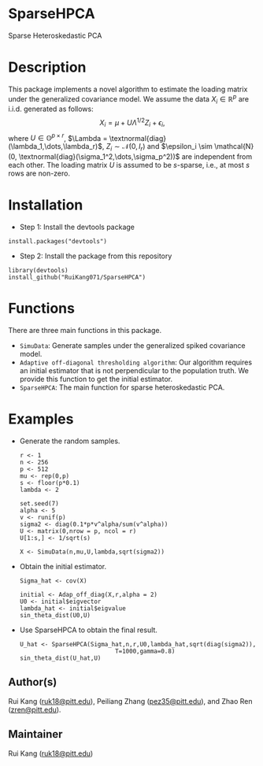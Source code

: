 # SparseHPCA

Sparse Heteroskedastic PCA

# Description

This package implements a novel algorithm to estimate the loading matrix under the generalized covariance model.
We assume the data $X_i \in \mathbb{R}^p$ are i.i.d. generated as follows:
$$X_i = \mu + U \Lambda^{1/2} Z_i + \epsilon_i,$$
where $U \in \mathbb{O}^{p \times r}$, $\Lambda = \textnormal{diag}(\lambda_1,\dots,\lambda_r)$, $Z_i \sim \mathcal{N}(0,I_r)$ and $\epsilon_i \sim \mathcal{N}(0, \textnormal{diag}(\sigma_1^2,\dots,\sigma_p^2))$ are independent from each other.
The loading matrix $U$ is assumed to be $s$-sparse, i.e., at most $s$ rows are non-zero.

# Installation

- Step 1: Install the devtools package

```
install.packages("devtools")
```

- Step 2: Install the package from this repository

```
library(devtools)
install_github("RuiKang071/SparseHPCA")
```

# Functions
There are three main functions in this package.
- `SimuData`: Generate samples under the generalized spiked covariance model.
- `Adaptive off-diagonal thresholding algorithm`: Our algorithm requires an initial estimator that is not perpendicular to the population truth. 
We provide this function to get the initial estimator.
- `SparseHPCA`: The main function for sparse heteroskedastic PCA. 

# Examples
- Generate the random samples.
  ```
  r <- 1
  n <- 256
  p <- 512
  mu <- rep(0,p)
  s <- floor(p*0.1)
  lambda <- 2

  set.seed(7)
  alpha <- 5
  v <- runif(p)
  sigma2 <- diag(0.1*p*v^alpha/sum(v^alpha))
  U <- matrix(0,nrow = p, ncol = r)
  U[1:s,] <- 1/sqrt(s)

  X <- SimuData(n,mu,U,lambda,sqrt(sigma2))
  ```
- Obtain the initial estimator.
  ```
  Sigma_hat <- cov(X)

  initial <- Adap_off_diag(X,r,alpha = 2)
  U0 <- initial$eigvector
  lambda_hat <- initial$eigvalue
  sin_theta_dist(U0,U)
  ```
- Use SparseHPCA to obtain the final result.
  ```
  U_hat <- SparseHPCA(Sigma_hat,n,r,U0,lambda_hat,sqrt(diag(sigma2)),
                             T=1000,gamma=0.8)
  sin_theta_dist(U_hat,U)
  ```
## Author(s)

Rui Kang (<ruk18@pitt.edu>), Peiliang Zhang (<pez35@pitt.edu>), and Zhao Ren (<zren@pitt.edu>).

## Maintainer

Rui Kang (<ruk18@pitt.edu>)
